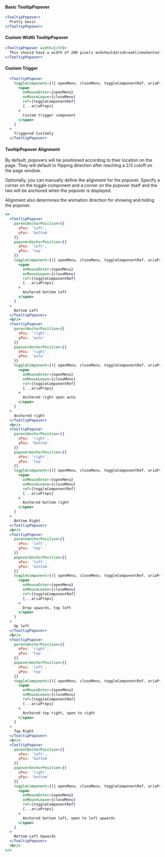 #### Basic TooltipPopover

```jsx
<TooltipPopover>
  Pretty basic
</TooltipPopover>
```

#### Custom Width TooltipPopover

```jsx
<TooltipPopover width={200}>
  This should have a width of 200 pixels andshouldalsobreaklinewhentoolong
</TooltipPopover>
```

#### Custom Trigger
```jsx
  <TooltipPopover
    toggleComponent={({ openMenu, closeMenu, toggleComponentRef, ariaProps }) =>
      <span
        onMouseEnter={openMenu}
        onMouseLeave={closeMenu}
        ref={toggleComponentRef}
        {...ariaProps}
      >
        Custom trigger component
      </span>
    }
  >
    Triggered Customly
  </TooltipPopover>

```

#### TooltipPopover Alignment

By default, popovers will be positioned according to their location on the page.
They will default to flipping direction after reaching a 2/3 cutoff on the page window.

Optionally, you can manually define the alignment for the popover.
Specify a corner on the toggle component and a corner on the popover itself
and the two will be anchored when the popover is displayed.

Alignment also determines the animation direction for showing and
hiding the popover.

```jsx
<>
  <TooltipPopover
    parentAnchorPosition={{
      xPos: 'left',
      yPos: 'bottom'
    }}
    popoverAnchorPosition={{
      xPos: 'left',
      yPos: 'top'
    }}
    toggleComponent={({ openMenu, closeMenu, toggleComponentRef, ariaProps }) =>
      <span
        onMouseEnter={openMenu}
        onMouseLeave={closeMenu}
        ref={toggleComponentRef}
        {...ariaProps}
      >
        Anchored bottom left
      </span>
    }
  >
    Bottom Left
  </TooltipPopover>
  <br/>
  <TooltipPopover
    parentAnchorPosition={{
      xPos: 'right',
      yPos: 'auto'
    }}
    popoverAnchorPosition={{
      xPos: 'right',
      yPos: 'auto'
    }}
    toggleComponent={({ openMenu, closeMenu, toggleComponentRef, ariaProps }) =>
      <span
        onMouseEnter={openMenu}
        onMouseLeave={closeMenu}
        ref={toggleComponentRef}
        {...ariaProps}
      >
        Anchored right open auto
      </span>
    }
  >
    Anchored right
  </TooltipPopover>
  <br/>
  <TooltipPopover
    parentAnchorPosition={{
      xPos: 'right',
      yPos: 'bottom'
    }}
    popoverAnchorPosition={{
      xPos: 'right',
      yPos: 'top'
    }}
    toggleComponent={({ openMenu, closeMenu, toggleComponentRef, ariaProps }) =>
      <span
        onMouseEnter={openMenu}
        onMouseLeave={closeMenu}
        ref={toggleComponentRef}
        {...ariaProps}
      >
        Anchored bottom right
      </span>
    }
  >
    Bottom Right
  </TooltipPopover>
  <br/>
  <TooltipPopover
    parentAnchorPosition={{
      xPos: 'left',
      yPos: 'top'
    }}
    popoverAnchorPosition={{
      xPos: 'left',
      yPos: 'bottom'
    }}
    toggleComponent={({ openMenu, closeMenu, toggleComponentRef, ariaProps }) =>
      <span
        onMouseEnter={openMenu}
        onMouseLeave={closeMenu}
        ref={toggleComponentRef}
        {...ariaProps}
      >
        Drop upwards, top left
      </span>
    }
  >
    Up left
  </TooltipPopover>
  <br/>
  <TooltipPopover
    parentAnchorPosition={{
      xPos: 'right',
      yPos: 'top'
    }}
    popoverAnchorPosition={{
      xPos: 'left',
      yPos: 'top'
    }}
    toggleComponent={({ openMenu, closeMenu, toggleComponentRef, ariaProps }) =>
      <span
        onMouseEnter={openMenu}
        onMouseLeave={closeMenu}
        ref={toggleComponentRef}
        {...ariaProps}
      >
        Anchored top right, open to right
      </span>
    }
  >
    Top Right
  </TooltipPopover>
  <br/>
  <TooltipPopover
    parentAnchorPosition={{
      xPos: 'left',
      yPos: 'bottom'
    }}
    popoverAnchorPosition={{
      xPos: 'right',
      yPos: 'bottom'
    }}
    toggleComponent={({ openMenu, closeMenu, toggleComponentRef, ariaProps }) =>
      <span
        onMouseEnter={openMenu}
        onMouseLeave={closeMenu}
        ref={toggleComponentRef}
        {...ariaProps}
      >
        Anchored bottom left, open to left upwards
      </span>
    }
  >
    Bottom Left Upwards
  </TooltipPopover>
  <br/>
</>
```
